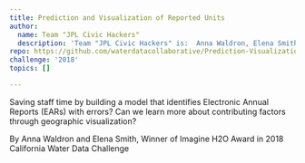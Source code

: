 ```yaml
---
title: Prediction and Visualization of Reported Units
author:
  name: Team "JPL Civic Hackers"
  description: 'Team "JPL Civic Hackers" is:  Anna Waldron, Elena Smith'
repo: https://github.com/waterdatacollaborative/Prediction-Visualization-Reported-Units
challenge: '2018'
topics: []

---
```


Saving staff time by building a model that identifies Electronic Annual Reports (EARs) with errors? Can we learn more about contributing factors through geographic visualization?

By Anna Waldron and Elena Smith, Winner of Imagine H2O Award in 2018 California Water Data Challenge 

